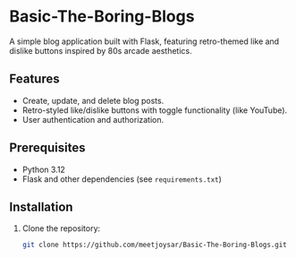 # Basic-The-Boring-Blogs
A simple blog application built with Flask, featuring retro-themed like and dislike buttons inspired by 80s arcade aesthetics.

## Features
- Create, update, and delete blog posts.
- Retro-styled like/dislike buttons with toggle functionality (like YouTube).
- User authentication and authorization.

## Prerequisites
- Python 3.12
- Flask and other dependencies (see `requirements.txt`)

## Installation
1. Clone the repository:
   ```bash
   git clone https://github.com/meetjoysar/Basic-The-Boring-Blogs.git